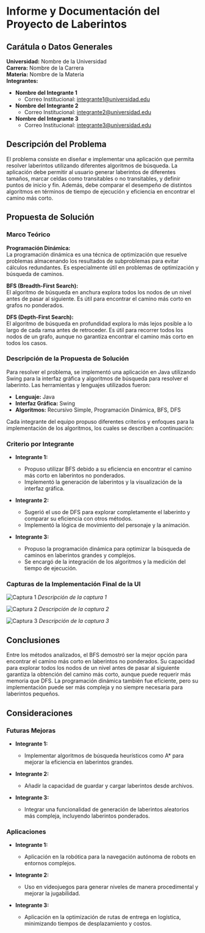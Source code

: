 # Informe y Documentación del Proyecto de Laberintos

## Carátula o Datos Generales

**Universidad:** Nombre de la Universidad  
**Carrera:** Nombre de la Carrera  
**Materia:** Nombre de la Materia  
**Integrantes:**

- **Nombre del Integrante 1**
  - Correo Institucional: [integrante1@universidad.edu](mailto:integrante1@universidad.edu)
- **Nombre del Integrante 2**
  - Correo Institucional: [integrante2@universidad.edu](mailto:integrante2@universidad.edu)
- **Nombre del Integrante 3**
  - Correo Institucional: [integrante3@universidad.edu](mailto:integrante3@universidad.edu)

## Descripción del Problema

El problema consiste en diseñar e implementar una aplicación que permita resolver laberintos utilizando diferentes algoritmos de búsqueda. La aplicación debe permitir al usuario generar laberintos de diferentes tamaños, marcar celdas como transitables o no transitables, y definir puntos de inicio y fin. Además, debe comparar el desempeño de distintos algoritmos en términos de tiempo de ejecución y eficiencia en encontrar el camino más corto.

## Propuesta de Solución

### Marco Teórico

**Programación Dinámica:**  
La programación dinámica es una técnica de optimización que resuelve problemas almacenando los resultados de subproblemas para evitar cálculos redundantes. Es especialmente útil en problemas de optimización y búsqueda de caminos.

**BFS (Breadth-First Search):**  
El algoritmo de búsqueda en anchura explora todos los nodos de un nivel antes de pasar al siguiente. Es útil para encontrar el camino más corto en grafos no ponderados.

**DFS (Depth-First Search):**  
El algoritmo de búsqueda en profundidad explora lo más lejos posible a lo largo de cada rama antes de retroceder. Es útil para recorrer todos los nodos de un grafo, aunque no garantiza encontrar el camino más corto en todos los casos.

### Descripción de la Propuesta de Solución

Para resolver el problema, se implementó una aplicación en Java utilizando Swing para la interfaz gráfica y algoritmos de búsqueda para resolver el laberinto. Las herramientas y lenguajes utilizados fueron:

- **Lenguaje:** Java
- **Interfaz Gráfica:** Swing
- **Algoritmos:** Recursivo Simple, Programación Dinámica, BFS, DFS

Cada integrante del equipo propuso diferentes criterios y enfoques para la implementación de los algoritmos, los cuales se describen a continuación:

### Criterio por Integrante

- **Integrante 1:**
  - Propuso utilizar BFS debido a su eficiencia en encontrar el camino más corto en laberintos no ponderados.
  - Implementó la generación de laberintos y la visualización de la interfaz gráfica.

- **Integrante 2:**
  - Sugerió el uso de DFS para explorar completamente el laberinto y comparar su eficiencia con otros métodos.
  - Implementó la lógica de movimiento del personaje y la animación.

- **Integrante 3:**
  - Propuso la programación dinámica para optimizar la búsqueda de caminos en laberintos grandes y complejos.
  - Se encargó de la integración de los algoritmos y la medición del tiempo de ejecución.

### Capturas de la Implementación Final de la UI

![Captura 1](ruta/a/la/captura1.png)
*Descripción de la captura 1*

![Captura 2](ruta/a/la/captura2.png)
*Descripción de la captura 2*

![Captura 3](ruta/a/la/captura3.png)
*Descripción de la captura 3*

## Conclusiones

Entre los métodos analizados, el BFS demostró ser la mejor opción para encontrar el camino más corto en laberintos no ponderados. Su capacidad para explorar todos los nodos de un nivel antes de pasar al siguiente garantiza la obtención del camino más corto, aunque puede requerir más memoria que DFS. La programación dinámica también fue eficiente, pero su implementación puede ser más compleja y no siempre necesaria para laberintos pequeños.

## Consideraciones

### Futuras Mejoras

- **Integrante 1:**
  - Implementar algoritmos de búsqueda heurísticos como A* para mejorar la eficiencia en laberintos grandes.

- **Integrante 2:**
  - Añadir la capacidad de guardar y cargar laberintos desde archivos.

- **Integrante 3:**
  - Integrar una funcionalidad de generación de laberintos aleatorios más compleja, incluyendo laberintos ponderados.

### Aplicaciones

- **Integrante 1:**
  - Aplicación en la robótica para la navegación autónoma de robots en entornos complejos.

- **Integrante 2:**
  - Uso en videojuegos para generar niveles de manera procedimental y mejorar la jugabilidad.

- **Integrante 3:**
  - Aplicación en la optimización de rutas de entrega en logística, minimizando tiempos de desplazamiento y costos.
